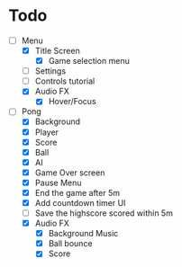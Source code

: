 # Todo
- [ ] Menu
    - [x] Title Screen
        - [x] Game selection menu
    - [ ] Settings
    - [ ] Controls tutorial
    - [x] Audio FX
        - [x] Hover/Focus
- [ ] Pong
    - [x] Background
    - [x] Player
    - [x] Score
    - [x] Ball
    - [x] AI
    - [x] Game Over screen
    - [x] Pause Menu
    - [x] End the game after 5m
    - [x] Add countdown timer UI
    - [ ] Save the highscore scored within 5m
    - [x] Audio FX
        - [x] Background Music
        - [x] Ball bounce
        - [x] Score
